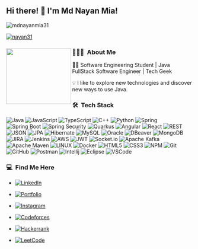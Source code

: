 ## Hi there! 👋 I'm Md Nayan Mia!

<p align="left"> <img src="https://komarev.com/ghpvc/?username=mdnayanmia31&label=Profile%20views&color=0e75b6&style=flat" alt="mdnayanmia31" /> </p>
<p align="left"> <a href="https://twitter.com/Nayan_Karim31" target="blank"><img src="https://img.shields.io/twitter/follow/nayan31?logo=twitter&style=for-the-badge" alt="nayan31" /></a> </p>
 
### 👨🏻‍💻 &nbsp;About Me <img align="left" width="175" height="150" src="https://mir-s3-cdn-cf.behance.net/project_modules/hd/06f21a161921919.63cd7887d0a70.gif">
🙋‍♂️ Software Engineering Student | Java FullStack Software Engineer | Tech Geek  

💡 I like to explore new technologies and discover new ways to use Java.



### 🛠 &nbsp;Tech Stack

![Java](https://img.shields.io/badge/Java-%23ED8B00.svg?style=flat&logo=openjdk&logoColor=white)
![JavaScript](https://img.shields.io/badge/Javascript-%23323330.svg?style=flat&logo=javascript&logoColor=%23F7DF1E)
![TypeScript](https://img.shields.io/badge/Typescript-%23007ACC.svg?style=flat&logo=typescript&logoColor=white)
![C++](https://img.shields.io/badge/C++-%23007ACC?style=flat&logo=c&logoColor=white)
![Python](https://img.shields.io/badge/Python-3670A0?style=flat&logo=python&logoColor=ffdd54)
![Spring](https://img.shields.io/badge/Spring-%236DB33F.svg?style=flat&logo=spring&logoColor=white)
![Spring Boot](https://img.shields.io/badge/Spring%20Boot-%236DB33F.svg?style=flat&logo=springboot&logoColor=white)
![Spring Security](https://img.shields.io/badge/Spring%20Security-%236DB33F.svg?style=flat&logo=springsecurity&logoColor=white)
![Quarkus](https://img.shields.io/badge/Quarkus-%236DB33F.svg?style=flat&logo=quarkus&labelColor=black&color=black)
![Angular](https://img.shields.io/badge/Angular-DD0031?style=flat&logo=angular&logoColor=white)
![React](https://img.shields.io/badge/React-%2320232a.svg?style=flat&logo=react&logoColor=%2361DAFB)
![REST](https://img.shields.io/badge/-REST-grey?logo=REST)
![JSON](https://img.shields.io/badge/JSON-5E5C5C?style=flat&logo=json&logoColor=white)
![JPA](https://img.shields.io/badge/JPA-yellow?logo=JPA)
![Hibernate](https://img.shields.io/badge/-Hibernate-EB9315?logo=hibernate)
![MySQL](https://img.shields.io/badge/MySQL-%2300f.svg?style=flat&logo=mysql&logoColor=white)
![Oracle](https://img.shields.io/badge/Oracle-F80000?style=flat&logo=oracle&logoColor=white)
![DBeaver](https://img.shields.io/badge/DBeaver-382923?style=flat&logo=dbeaver&logoColor=white)
![MongoDB](https://img.shields.io/badge/MongoDB-%234ea94b.svg?style=flat&logo=mongodb&logoColor=white)
![JIRA](https://img.shields.io/badge/JIRA-1434A4.svg?style=flat&logo=jira)
![Jenkins](https://img.shields.io/badge/Jenkins-E6DBD8.svg?style=flat&logo=jenkins)
![AWS](https://img.shields.io/badge/AWS-%23FF9900.svg?style=flat&logo=amazon-aws&logoColor=white)
![JWT](https://img.shields.io/badge/JWT-black?style=flat&logo=JSON%20web%20tokens)
![Socket.io](https://img.shields.io/badge/Socket.io-black?style=flat&logo=socket.io&badgeColor=010101)
![Apache Kafka](https://img.shields.io/badge/Apache%20Kafka-000?style=flat&logo=apachekafka)
![Apache Maven](https://img.shields.io/badge/Apache%20Maven-C71A36?style=flat&logo=Apache%20Maven&logoColor=white)
![LINUX](https://img.shields.io/badge/Linux-FCC624?style=flat&logo=linux&logoColor=black)
![Docker](https://img.shields.io/badge/Docker-%230db7ed.svg?style=flat&logo=docker&logoColor=white)
![HTML5](https://img.shields.io/badge/HTML5-%23E34F26.svg?style=flat&logo=html5&logoColor=white) 
![CSS3](https://img.shields.io/badge/CSS3-%231572B6.svg?style=flat&logo=css3&logoColor=white) 
![NPM](https://img.shields.io/badge/NPM-%23000000.svg?style=flat&logo=npm&logoColor=white) 
![Git](https://img.shields.io/badge/-Git-orange?logo=git&labelColor=white&color=white) 
![GitHub](https://img.shields.io/badge/-GitHub-%23591792?logo=github&labelColor=%23591792&color=%23591792) 
![Postman](https://img.shields.io/badge/Postman-FF6C37?style=flat&logo=postman&logoColor=white) 
![Intellij](https://img.shields.io/badge/-Intellij-white?logo=intellij-idea&logoColor=black) 
![Eclipse](https://img.shields.io/badge/-Eclipse-D0CCCB?logo=eclipse&logoColor=5A07B2) 
![VSCode](https://img.shields.io/badge/VSCode-007ACC?logo=visual%20studio%20code&logoColor=ffffff)


### 💻 &nbsp;Find Me Here
- <a href="https://www.linkedin.com/in/mdnayanmia/">![LinkedIn](https://img.shields.io/badge/LinkedIn-0077B5?style=for-the-badge&logo=linkedin&logoColor=white)</a>

- <a href="https://mdnayanmia31.github.io/Portfolio/">![Portfolio](https://img.shields.io/badge/-Portfolio-darkred?style=for-the-badge&logo=dependabot&logoColor=white)</a>

- <a href="https://www.instagram.com/_nayan31/">![Instagram](https://img.shields.io/badge/Instagram-E4405F?style=for-the-badge&logo=instagram&logoColor=white)</a>

- <a href="https://codeforces.com/profile/mdnayanmia31">![Codeforces](https://img.shields.io/badge/Codeforces-445f9d?style=for-the-badge&logo=Codeforces&logoColor=white)</a>

- <a href="https://www.hackerrank.com/profile/mdnayanmia31">![Hackerrank](https://img.shields.io/badge/-Hackerrank-2EC866?style=for-the-badge&logo=HackerRank&logoColor=white)</a>

- <a href="https://leetcode.com/mdnayanmia31/">![LeetCode](https://img.shields.io/badge/LeetCode-000000?style=for-the-badge&logo=LeetCode&logoColor=#d16c06)</a>
